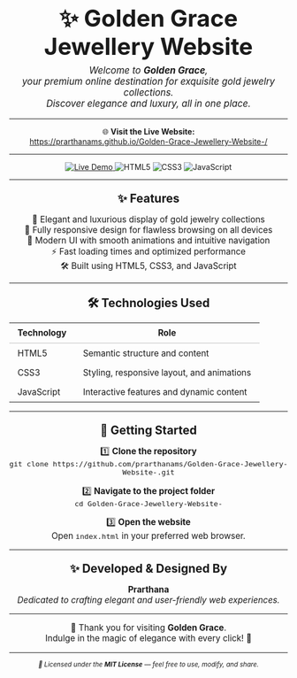 <p align="center" style="font-size: 3em; font-weight: bold; margin-bottom: 0.2em;">
  ✨ Golden Grace Jewellery Website
</p>

<p align="center" style="font-style: italic; font-size: 1.2em; margin-top: 0;">
  Welcome to <strong>Golden Grace</strong>,<br/>
  your premium online destination for exquisite gold jewelry collections.<br/>
  Discover elegance and luxury, all in one place.
</p>

---

<p align="center">
  🌐 <strong>Visit the Live Website:</strong><br/>
  <a href="https://prarthanams.github.io/Golden-Grace-Jewellery-Website-/" target="_blank" rel="noopener noreferrer">
    https://prarthanams.github.io/Golden-Grace-Jewellery-Website-/
  </a>
</p>

---

<p align="center">
  <a href="https://prarthanams.github.io/Golden-Grace-Jewellery-Website-/" target="_blank" rel="noopener noreferrer">
    <img src="https://img.shields.io/badge/Live%20Demo-Click%20Here-brightgreen?style=for-the-badge&logo=github" alt="Live Demo" />
  </a>
  <img src="https://img.shields.io/badge/HTML5-e34c26?style=for-the-badge&logo=html5&logoColor=white" alt="HTML5" />
  <img src="https://img.shields.io/badge/CSS3-1572b6?style=for-the-badge&logo=css3&logoColor=white" alt="CSS3" />
  <img src="https://img.shields.io/badge/JavaScript-f7df1e?style=for-the-badge&logo=javascript&logoColor=black" alt="JavaScript" />
</p>

---

<p align="center" style="font-weight: bold; font-size: 1.5em; margin-top: 1em; margin-bottom: 0.5em;">
  ✨ Features
</p>

<ul style="list-style: none; padding-left: 0; text-align: center; font-size: 1.1em;">
  <li>💎 Elegant and luxurious display of gold jewelry collections</li>
  <li>📱 Fully responsive design for flawless browsing on all devices</li>
  <li>🎨 Modern UI with smooth animations and intuitive navigation</li>
  <li>⚡ Fast loading times and optimized performance</li>
  <li>🛠 Built using HTML5, CSS3, and JavaScript</li>
</ul>

---

<p align="center" style="font-weight: bold; font-size: 1.5em; margin-top: 1em; margin-bottom: 0.5em;">
  🛠 Technologies Used
</p>

<table align="center" style="margin-left: auto; margin-right: auto; font-size: 1.1em;">
  <tr>
    <th style="padding: 8px 15px; border-bottom: 2px solid #ddd;">Technology</th>
    <th style="padding: 8px 15px; border-bottom: 2px solid #ddd;">Role</th>
  </tr>
  <tr>
    <td style="padding: 8px 15px;">HTML5</td>
    <td style="padding: 8px 15px;">Semantic structure and content</td>
  </tr>
  <tr>
    <td style="padding: 8px 15px;">CSS3</td>
    <td style="padding: 8px 15px;">Styling, responsive layout, and animations</td>
  </tr>
  <tr>
    <td style="padding: 8px 15px;">JavaScript</td>
    <td style="padding: 8px 15px;">Interactive features and dynamic content</td>
  </tr>
</table>

---

<p align="center" style="font-weight: bold; font-size: 1.5em; margin-top: 1em; margin-bottom: 0.5em;">
  🚀 Getting Started
</p>

<p align="center" style="font-size: 1.1em;">
  1️⃣ <strong>Clone the repository</strong><br />
  <code>git clone https://github.com/prarthanams/Golden-Grace-Jewellery-Website-.git</code>
</p>

<p align="center" style="font-size: 1.1em;">
  2️⃣ <strong>Navigate to the project folder</strong><br />
  <code>cd Golden-Grace-Jewellery-Website-</code>
</p>

<p align="center" style="font-size: 1.1em;">
  3️⃣ <strong>Open the website</strong><br />
  Open <code>index.html</code> in your preferred web browser.
</p>

---

<p align="center" style="font-weight: bold; font-size: 1.5em; margin-top: 1em; margin-bottom: 0.5em;">
  ✨ Developed & Designed By
</p>

<p align="center" style="font-size: 1.1em;">
  <strong>Prarthana</strong><br />
  <em>Dedicated to crafting elegant and user-friendly web experiences.</em>
</p>

---

<p align="center" style="font-size: 1.1em;">
  🙏 Thank you for visiting <strong>Golden Grace</strong>.<br />
  Indulge in the magic of elegance with every click! 💫
</p>

---

<p align="center" style="font-style: italic; font-size: smaller;">
  📜 Licensed under the <strong>MIT License</strong> — feel free to use, modify, and share.
</p>
